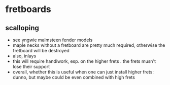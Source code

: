 # fretboards

## scalloping
- see yngwie malmsteen fender models
- maple necks without a fretboard are pretty much required,
otherwise the fretboard will be destroyed
- also, inlays
- this will require handiwork, esp. on the higher frets
	. the frets musn't lose their support
- overall, whether this is useful when one can just install higher frets: dunno,
but maybe could be even combined with high frets
